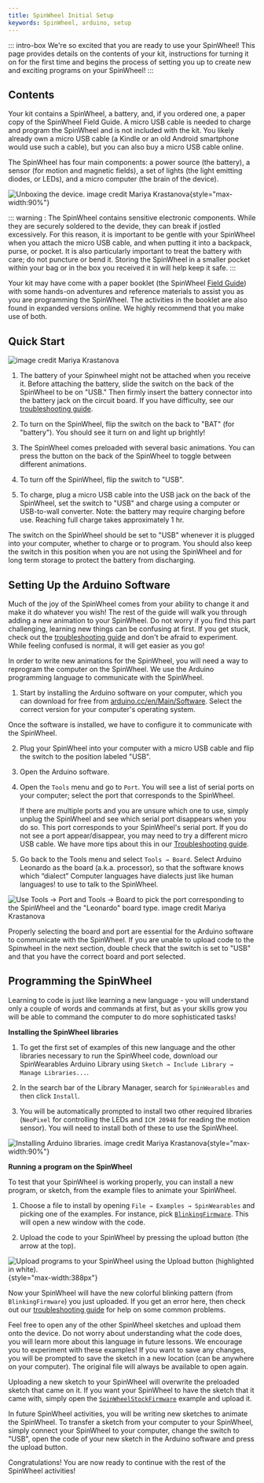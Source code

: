 ```yaml
---
title: SpinWheel Initial Setup
keywords: SpinWheel, arduino, setup
---
```


::: intro-box
We're so excited that you are ready to use your SpinWheel! This page provides details on
the contents of your kit, instructions for turning it on for the first time and begins the
process of setting you up to create new and exciting programs on your SpinWheel!
:::

## Contents

Your kit contains a SpinWheel, a battery, and, if you ordered one, a paper copy of the SpinWheel Field Guide. 
A micro USB cable is needed to charge and program the SpinWheel and is not included with the kit. 
You likely already own a micro USB cable (a Kindle or an old Android smartphone would use such a cable), but you can also buy a micro USB cable online.

The SpinWheel has four main components: a power source (the battery), a sensor (for motion and magnetic fields), a set of lights (the light emitting diodes, or LEDs), and a micro computer (the brain of the device).

![Unboxing the device. <a class="imagecredit" href="https://monochra.com/">image credit Mariya Krastanova</a>](/images/quickstart/unboxing.small.png "Unboxing the device."){style="max-width:90%"}

::: warning :
The SpinWheel contains sensitive electronic components. While they are securely soldered to the devide, they can break if jostled excessively. For this reason, it is important to be gentle with your SpinWheel when you attach the micro USB cable, and when putting it into a backpack, purse, or pocket. It is also particularly important to treat the battery with care; do not puncture or bend it. Storing the SpinWheel in a smaller pocket within your bag or in the box you received it in will help keep it safe. 
:::

Your kit may have come with a paper booklet (the SpinWheel [Field Guide](/book)) with some hands-on adventures and reference materials to assist you as you are programming the SpinWheel. The activities in the booklet are also found in expanded versions online. We highly recommend that you make use of both. 


## Quick Start

![<a class="imagecredit" href="https://monochra.com/">image credit Mariya Krastanova</a>](/images/quickstart/arduino_library_setup.small.png "Arduino setup.")

1. The battery of your Spinwheel might not be attached when you receive it. Before attaching the battery, slide the switch on the back of the SpinWheel to be on "USB." Then firmly insert the battery connector into the battery jack on the circuit board. If you have difficulty, see our [troubleshooting guide](/troubleshoot). 

2. To turn on the SpinWheel, flip the switch on the back to "BAT" (for "battery"). You should see it turn on and light up brightly! 

3. The SpinWheel comes preloaded with several basic animations. You can press the button on the back of the SpinWheel to toggle between different animations. 

4. To turn off the SpinWheel, flip the switch to "USB".

5. To charge, plug a micro USB cable into the USB jack on the back of the SpinWheel, set the switch to "USB" and charge using a computer or USB-to-wall converter. Note: the battery may require charging before use. Reaching full charge takes approximately 1 hr.

The switch on the SpinWheel should be set to "USB" whenever it is plugged into your computer, whether to charge or to program. You should also keep the switch in this position when you are not using the SpinWheel and for long term storage to protect the battery from discharging. 




## Setting Up the Arduino Software

Much of the joy of the SpinWheel comes from your ability to change it and make it do whatever you wish! The rest of the guide will walk you through adding a new animation to your SpinWheel. Do not worry if you find this part challenging, learning new things can be confusing at first. If you get stuck, check out the [troubleshooting guide](/troubleshoot) and don't be afraid to experiment. While feeling confused is normal, it will get easier as you go!

In order to write new animations for the SpinWheel, you will need a way to reprogram the computer on the SpinWheel. We use the Arduino programming language to communicate with the SpinWheel. 

1. Start by installing the Arduino software on your computer, which you can download for free from [arduino.cc/en/Main/Software](https://arduino.cc/en/Main/Software#download). Select the correct version for your computer's operating system.

Once the software is installed, we have to configure it to communicate with the SpinWheel.

2. Plug your SpinWheel into your computer with a micro USB cable and flip the switch to the position labeled "USB". 

3. Open the Arduino software. 

4. Open the `Tools` menu and go to `Port`. You will see a list of serial ports on your computer; select the port that corresponds to the SpinWheel. 

    If there are multiple ports and you are unsure which one to use, simply unplug the SpinWheel and see which serial port disappears when you do so. This port corresponds to your SpinWheel's serial port. If you do not see a port appear/disappear, you may need to try a different micro USB cable. We have more tips about this in our [Troubleshooting guide](/troubleshoot).

5. Go back to the Tools menu and select `Tools → Board`. Select Arduino Leonardo as the board (a.k.a. processor), so that the software knows which <span class="footnote">“dialect” <span>Computer languages have dialects just like human languages!</span></span> to use to talk to the SpinWheel.

![Use `Tools → Port` and `Tools → Board` to pick the port corresponding to the SpinWheel and the "Leonardo" board type. <a class="imagecredit" href="https://monochra.com/">image credit Mariya Krastanova</a>](/images/quickstart/port_and_board_screenshot.png "Use `Tools→ Port` and `Tools→ Board` to change the settings on the Arduino software.")

Properly selecting the board and port are essential for the Arduino software to communicate with the SpinWheel. If you are unable to upload code to the Spinwheel in the next section, double check that the switch is set to "USB" and that you have the correct board and port selected.

## Programming the SpinWheel

Learning to code is just like learning a new language - you will understand only a couple of words and commands at first, but as your skills grow you will be able to command the computer to do more sophisticated tasks! 

**Installing the SpinWheel libraries**

1. To get the first set of examples of this new language and the other libraries necessary to run the SpinWheel code, download our SpinWearables Arduino Library using `Sketch → Include Library → Manage Libraries...`. 
  
2. In the search bar of the Library Manager, search for `SpinWearables` and then click `Install`. 
3. You will be automatically prompted to install two other required libraries (`NeoPixel` for controlling the LEDs and `ICM 20948` for reading the motion sensor). You will need to install both of these to use the SpinWheel.

![Installing Arduino libraries. <a class="imagecredit" href="https://monochra.com/">image credit Mariya Krastanova</a>](/images/quickstart/adding_libraries_screenshot.png "Installing Arduino libraries."){style="max-width:90%"}

**Running a program on the SpinWheel**

To test that your SpinWheel is working properly, you can install a new program, or sketch, from the example files to animate your SpinWheel. 

1. Choose a file to install by opening `File → Examples → SpinWearables` and picking one of the examples. 
For instance, pick [`BlinkingFirmware`](/codedoc/examples/BlinkingFirmware). This will open a new window with the code.

2. Upload the code to your SpinWheel by pressing the upload button (the arrow at the top). 
  
![Upload programs to your SpinWheel using the `Upload` button (highlighted in white).](/images/quickstart/upload_button_screenshot.png "Upload programs to your SpinWheel using the `Upload` button (highlighted in white)."){style="max-width:388px"}
  
Now your SpinWheel will have the new colorful blinking pattern (from `BlinkingFirmware`) you just uploaded. 
If you get an error here, then check out our [troubleshooting guide](/troubleshoot) for help on some common problems.


Feel free to open any of the other SpinWheel sketches and upload them onto the device.
Do not worry about understanding what the code does, 
you will learn more about this language in future lessons.
We encourage you to experiment with these examples! 
If you want to save any changes, you will be prompted to save the sketch in a new location (can be anywhere on your computer). The original file will always be available to open again.

Uploading a new sketch to your SpinWheel will overwrite the preloaded sketch that came on it. 
If you want your SpinWheel to have the sketch that it came with, simply open the [`SpinWheelStockFirmware`](/codedoc/examples/SpinWheelStockFirmware) example and upload it.

In future SpinWheel activities, you will be writing new sketches to animate the SpinWheel. 
To transfer a sketch from your computer to your SpinWheel, 
simply connect your SpinWheel to your computer, change the switch to "USB", 
open the code of your new sketch in the Arduino software and press the upload button. 
 
Congratulations! You are now ready to continue with the rest of the SpinWheel activities!
